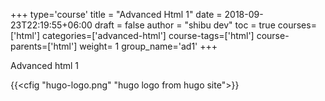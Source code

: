 +++
type='course'
title = "Advanced Html 1"
date = 2018-09-23T22:19:55+06:00
draft = false
author = "shibu dev"
toc = true
courses=['html']
categories=['advanced-html']
course-tags=['html']
course-parents=['html']
weight= 1 
group_name='ad1'
+++

Advanced html 1

{{<cfig "hugo-logo.png" "hugo logo from hugo site">}}

<!-- <img src="/courses/html/advanced-html/advanced-html-1/hugo-logo.png" alt="">
![A Chapter](/installation/images/chapter.png?classes=shadow&width=60pc)
 -->